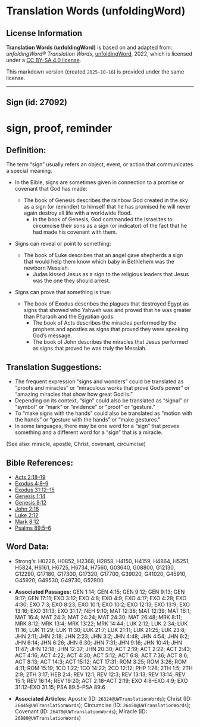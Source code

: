 # Translation Words (unfoldingWord)

## License Information

**Translation Words (unfoldingWord)** is based on and adapted from: _unfoldingWord® Translation Words_, [unfoldingWord](https://unfoldingword.org/utw), 2022, which is licensed under a [CC BY-SA 4.0 license](https://creativecommons.org/licenses/by-sa/4.0/legalcode.en).

This markdown version (created `2025-10-16`) is provided under the same license.



--------------------------------

## Sign (id: 27092)

sign, proof, reminder
=====================

Definition:
-----------

The term “sign” usually refers an object, event, or action that communicates a special meaning.

* In the Bible, signs are sometimes given in connection to a promise or covenant that God has made:

    + The book of Genesis describes the rainbow God created in the sky as a sign (or reminder) to himself that he has promised he will never again destroy all life with a worldwide flood.
        + In the book of Genesis, God commanded the Israelites to circumcise their sons as a sign (or indicator) of the fact that he had made his covenant with them.
* Signs can reveal or point to something:

    + The book of Luke describes that an angel gave shepherds a sign that would help them know which baby in Bethlehem was the newborn Messiah.
        + Judas kissed Jesus as a sign to the religious leaders that Jesus was the one they should arrest.
* Signs can prove that something is true:

    + The book of Exodus describes the plagues that destroyed Egypt as signs that showed who Yahweh was and proved that he was greater than Pharaoh and the Egyptian gods.
        + The book of Acts describes the miracles performed by the prophets and apostles as signs that proved they were speaking God’s message.
        + The book of John describes the miracles that Jesus performed as signs that proved he was truly the Messiah.

Translation Suggestions:
------------------------

* The frequent expression “signs and wonders” could be translated as “proofs and miracles” or “miraculous works that prove God’s power” or “amazing miracles that show how great God is.”
* Depending on its context, “sign” could also be translated as “signal” or “symbol” or “mark” or “evidence” or “proof” or “gesture.”
* To “make signs with the hands” could also be translated as “motion with the hands” or “gesture with the hands” or “make gestures.”
* In some languages, there may be one word for a “sign” that proves something and a different word for a “sign” that is a miracle.

(See also: miracle, apostle, Christ, covenant, circumcise)

Bible References:
-----------------

* [Acts 2:18–19](https://ref.ly/Acts2:18-Acts2:19)
* [Exodus 4:8–9](https://ref.ly/Exod4:8-Exod4:9)
* [Exodus 31:12–15](https://ref.ly/Exod31:12-Exod31:15)
* [Genesis 1:14](https://ref.ly/Gen1:14)
* [Genesis 9:12](https://ref.ly/Gen9:12)
* [John 2:18](https://ref.ly/John2:18)
* [Luke 2:12](https://ref.ly/Luke2:12)
* [Mark 8:12](https://ref.ly/Mark8:12)
* [Psalms 89:5–6](https://ref.ly/Ps89:5-Ps89:6)

Word Data:
----------

* Strong’s: H0226, H0852, H2368, H2858, H4150, H4159, H4864, H5251, H5824, H6161, H6725, H6734, H7560, G03640, G08800, G12130, G12290, G17180, G17300, G17320, G17700, G39020, G41020, G45910, G45920, G49530, G49730, G52800

* **Associated Passages:** GEN 1:14; GEN 4:15; GEN 9:12; GEN 9:13; GEN 9:17; GEN 17:11; EXO 3:12; EXO 4:8; EXO 4:9; EXO 4:17; EXO 4:28; EXO 4:30; EXO 7:3; EXO 8:23; EXO 10:1; EXO 10:2; EXO 12:13; EXO 13:9; EXO 13:16; EXO 31:13; EXO 31:17; NEH 9:10; MAT 12:38; MAT 12:39; MAT 16:1; MAT 16:4; MAT 24:3; MAT 24:24; MAT 24:30; MAT 26:48; MRK 8:11; MRK 8:12; MRK 13:4; MRK 13:22; MRK 14:44; LUK 2:12; LUK 2:34; LUK 11:16; LUK 11:29; LUK 11:30; LUK 21:7; LUK 21:11; LUK 21:25; LUK 23:8; JHN 2:11; JHN 2:18; JHN 2:23; JHN 3:2; JHN 4:48; JHN 4:54; JHN 6:2; JHN 6:14; JHN 6:26; JHN 6:30; JHN 7:31; JHN 9:16; JHN 10:41; JHN 11:47; JHN 12:18; JHN 12:37; JHN 20:30; ACT 2:19; ACT 2:22; ACT 2:43; ACT 4:16; ACT 4:22; ACT 4:30; ACT 5:12; ACT 6:8; ACT 7:36; ACT 8:6; ACT 8:13; ACT 14:3; ACT 15:12; ACT 17:31; ROM 3:25; ROM 3:26; ROM 4:11; ROM 15:19; 1CO 1:22; 1CO 14:22; 2CO 12:12; PHP 1:28; 2TH 1:5; 2TH 2:9; 2TH 3:17; HEB 2:4; REV 12:1; REV 12:3; REV 13:13; REV 13:14; REV 15:1; REV 16:14; REV 19:20; ACT 2:18–ACT 2:19; EXO 4:8–EXO 4:9; EXO 31:12–EXO 31:15; PSA 89:5–PSA 89:6
* **Associated Articles:** Apostle (ID: `26324@UWTranslationWords`); Christ (ID: `26445@UWTranslationWords`); Circumcise (ID: `26450@UWTranslationWords`); Covenant (ID: `26479@UWTranslationWords`); Miracle (ID: `26880@UWTranslationWords`)

